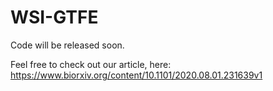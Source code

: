 # WSI-GTFE
 
Code will be released soon.  

Feel free to check out our article, here: https://www.biorxiv.org/content/10.1101/2020.08.01.231639v1  